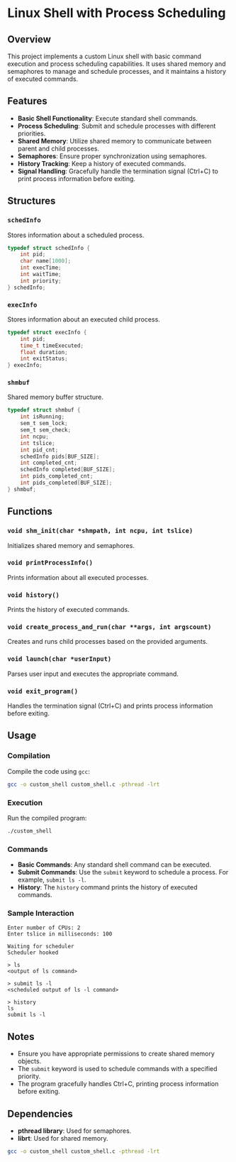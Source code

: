 # Linux Shell with Process Scheduling

## Overview

This project implements a custom Linux shell with basic command execution and process scheduling capabilities. It uses shared memory and semaphores to manage and schedule processes, and it maintains a history of executed commands.

## Features

- **Basic Shell Functionality**: Execute standard shell commands.
- **Process Scheduling**: Submit and schedule processes with different priorities.
- **Shared Memory**: Utilize shared memory to communicate between parent and child processes.
- **Semaphores**: Ensure proper synchronization using semaphores.
- **History Tracking**: Keep a history of executed commands.
- **Signal Handling**: Gracefully handle the termination signal (Ctrl+C) to print process information before exiting.

## Structures

### `schedInfo`

Stores information about a scheduled process.

```c
typedef struct schedInfo {
    int pid;
    char name[1000];
    int execTime;
    int waitTime;
    int priority;
} schedInfo;
```

### `execInfo`

Stores information about an executed child process.

```c
typedef struct execInfo {
    int pid;
    time_t timeExecuted;
    float duration;
    int exitStatus;
} execInfo;
```

### `shmbuf`

Shared memory buffer structure.

```c
typedef struct shmbuf {
    int isRunning;
    sem_t sem_lock;
    sem_t sem_check;
    int ncpu;
    int tslice;
    int pid_cnt;
    schedInfo pids[BUF_SIZE];
    int completed_cnt;
    schedInfo completed[BUF_SIZE];
    int pids_completed_cnt;
    int pids_completed[BUF_SIZE];
} shmbuf;
```

## Functions

### `void shm_init(char *shmpath, int ncpu, int tslice)`

Initializes shared memory and semaphores.

### `void printProcessInfo()`

Prints information about all executed processes.

### `void history()`

Prints the history of executed commands.

### `void create_process_and_run(char **args, int argscount)`

Creates and runs child processes based on the provided arguments.

### `void launch(char *userInput)`

Parses user input and executes the appropriate command.

### `void exit_program()`

Handles the termination signal (Ctrl+C) and prints process information before exiting.

## Usage

### Compilation

Compile the code using `gcc`:

```bash
gcc -o custom_shell custom_shell.c -pthread -lrt
```

### Execution

Run the compiled program:

```bash
./custom_shell
```

### Commands

- **Basic Commands**: Any standard shell command can be executed.
- **Submit Commands**: Use the `submit` keyword to schedule a process. For example, `submit ls -l`.
- **History**: The `history` command prints the history of executed commands.

### Sample Interaction

```
Enter number of CPUs: 2
Enter tslice in milliseconds: 100

Waiting for scheduler
Scheduler hooked

> ls
<output of ls command>

> submit ls -l
<scheduled output of ls -l command>

> history
ls
submit ls -l
```

## Notes

- Ensure you have appropriate permissions to create shared memory objects.
- The `submit` keyword is used to schedule commands with a specified priority.
- The program gracefully handles Ctrl+C, printing process information before exiting.

## Dependencies

- **pthread library**: Used for semaphores.
- **librt**: Used for shared memory.

```bash
gcc -o custom_shell custom_shell.c -pthread -lrt
```
